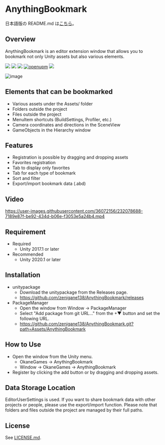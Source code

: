 AnythingBookmark
============
日本語版の README.md は[こちら](/README_ja.md)。  

Overview
---
AnythingBookmark is an editor extension window that allows you to bookmark not only Unity assets but also various elements.  

![](https://img.shields.io/badge/Unity-2017.1%20or%20later-lightgrey)
[![](https://img.shields.io/badge/license-MIT-orange)](https://github.com/zenigane138/AnythingBookmark/blob/main/LICENSE.md)
[![](https://img.shields.io/badge/readme-%E6%97%A5%E6%9C%AC%E8%AA%9E%E7%89%88-red)](/README_ja.md)
[![openupm](https://img.shields.io/npm/v/com.okanegames.anythingbookmark?label=openupm&registry_uri=https://package.openupm.com)](https://openupm.com/packages/com.okanegames.anythingbookmark/)
[![](https://img.shields.io/badge/Follow-FFFFFF.svg?logo=twitter&style=flat)](https://twitter.com/intent/follow?screen_name=zenigane138)

![image](https://user-images.githubusercontent.com/36072156/232230899-52835490-8a8b-4ad8-8c1d-b2d1a5d78a67.png)

Elements that can be bookmarked
---
- Various assets under the Assets/ folder
- Folders outside the project
- Files outside the project
- MenuItem shortcuts (BuildSettings, Profiler, etc.)
- Camera coordinates and directions in the SceneView
- GameObjects in the Hierarchy window

Features
---
- Registration is possible by dragging and dropping assets
- Favorites registration
- Tab to display only favorites
- Tab for each type of bookmark
- Sort and filter
- Export/import bookmark data (.abd)

Video
---
https://user-images.githubusercontent.com/36072156/232078688-7189e87f-be92-434d-b06e-f3053e5a24b4.mp4

Requirement
---
- Required
  - Unity 2017.1 or later
- Recommended
  - Unity 2020.1 or later

Installation
---
- unitypackage
  - Download the unitypackage from the Releases page.
  - https://github.com/zenigane138/AnythingBookmark/releases
- PackageManager
  - Open the window from Window -> PackageManager
  - Select "Add package from git URL..." from the +▼ button and set the following URL.
  - https://github.com/zenigane138/AnythingBookmark.git?path=Assets/AnythingBookmark

How to Use
---
- Open the window from the Unity menu.
  - OkaneGames -> AnythingBookmark
  - Window -> OkaneGames -> AnythingBookmark
- Register by clicking the add button or by dragging and dropping assets.

Data Storage Location
---
EditorUserSettings is used.
If you want to share bookmark data with other projects or people, please use the export/import function.
Please note that folders and files outside the project are managed by their full paths.

License
---
See [LICENSE.md](/LICENSE.md).
